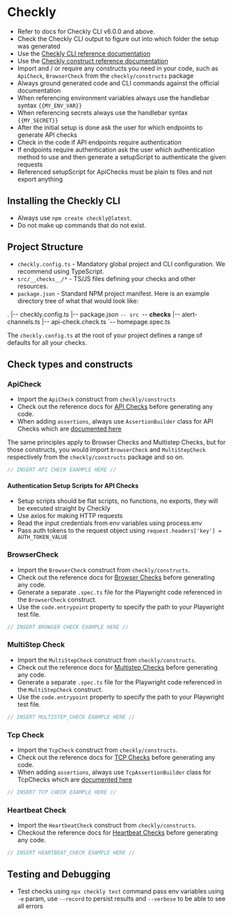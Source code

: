 # Checkly

- Refer to docs for Checkly CLI v6.0.0 and above.
- Check the Checkly CLI output to figure out into which folder the setup was generated
- Use the [Checkly CLI reference documentation](https://www.checklyhq.com/docs/cli/command-line-reference)
- Use the [Checkly construct reference documentation](https://www.checklyhq.com/docs/cli/constructs-reference)
- Import and / or require any constructs you need in your code, such as `ApiCheck`, `BrowserCheck` from the `checkly/constructs` package
- Always ground generated code and CLI commands against the official documentation
- When referencing environment variables always use the handlebar syntax `{{MY_ENV_VAR}}`
- When referencing secrets always use the handlebar syntax `{{MY_SECRET}}`
- After the initial setup is done ask the user for which endpoints to generate API checks
- Check in the code if API endpoints require authentication
- If endpoints require authentication ask the user which authentication method to use and then generate a setupScript to authenticate the given requests
- Referenced setupScript for ApiChecks must be plain ts files and not export anything

## Installing the Checkly CLI

- Always use `npm create checkly@latest`.
- Do not make up commands that do not exist.

## Project Structure

- `checkly.config.ts` - Mandatory global project and CLI configuration. We recommend using TypeScript.
- `src/__checks__/*` - TS/JS files defining your checks and other resources.
- `package.json` - Standard NPM project manifest.
  Here is an example directory tree of what that would look like:

.
|-- checkly.config.ts
|-- package.json
`-- src
    `-- __checks__
|-- alert-channels.ts
|-- api-check.check.ts
`-- homepage.spec.ts

The `checkly.config.ts` at the root of your project defines a range of defaults for all your checks.

## Check types and constructs

### ApiCheck

- Import the `ApiCheck` construct from `checkly/constructs`
- Check out the reference docs for [API Checks](https://www.checklyhq.com/docs/cli/constructs-reference/#apicheck) before generating any code.
- When adding `assertions`, always use `AssertionBuilder` class for API Checks which are [documented here](https://www.checklyhq.com/docs/cli/constructs-reference/#assertionbuilder)

The same principles apply to Browser Checks and Multistep Checks, but for those constructs, you would import `BrowserCheck`
and `MultiStepCheck` respectively from the `checkly/constructs` package and so on.

```typescript
// INSERT API CHECK EXAMPLE HERE //
```

#### Authentication Setup Scripts for API Checks

- Setup scripts should be flat scripts, no functions, no exports, they will be executed straight by Checkly
- Use axios for making HTTP requests
- Read the input credentials from env variables using process.env
- Pass auth tokens to the request object using `request.headers['key'] = AUTH_TOKEN_VALUE`

### BrowserCheck

- Import the `BrowserCheck` construct from `checkly/constructs`.
- Check out the reference docs for [Browser Checks](https://www.checklyhq.com/docs/cli/constructs-reference/#browsercheck) before generating any code.
- Generate a separate `.spec.ts` file for the Playwright code referenced in the `BrowserCheck` construct.
- Use the `code.entrypoint` property to specify the path to your Playwright test file.

```typescript
// INSERT BROWSER CHECK EXAMPLE HERE //
```

### MultiStep Check

- Import the `MultiStepCheck` construct from `checkly/constructs`.
- Check out the reference docs for [Multistep Checks](https://www.checklyhq.com/docs/cli/constructs-reference/#multistepcheck) before generating any code.
- Generate a separate `.spec.ts` file for the Playwright code referenced in the `MultiStepCheck` construct.
- Use the `code.entrypoint` property to specify the path to your Playwright test file.

```typescript
// INSERT MULTISTEP_CHECK EXAMPLE HERE //
```

### Tcp Check

- Import the `TcpCheck` construct from `checkly/constructs`.
- Check out the reference docs for [TCP Checks](https://www.checklyhq.com/docs/cli/constructs-reference/#tcpcheck) before generating any code.
- When adding `assertions`, always use `TcpAssertionBuilder` class for TcpChecks which are [documented here](https://www.checklyhq.com/docs/cli/constructs-reference/#tcpassertionbuilder)

```typescript
// INSERT TCP CHECK EXAMPLE HERE //
```

### Heartbeat Check

- Import the `HeartbeatCheck` construct from `checkly/constructs`.
- Checkout the reference docs for [Heartbeat Checks](https://www.checklyhq.com/docs/cli/constructs-reference/#heartbeatcheck) before generating any code.

```typescript
// INSERT HEARTBEAT_CHECK EXAMPLE HERE //
```

## Testing and Debugging

- Test checks using `npx checkly test` command pass env variables using `-e` param, use `--record` to persist results and `--verbose` to be able to see all errors
